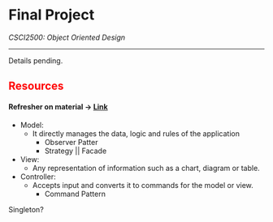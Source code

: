 # Final Project
*CSCI2500: Object Oriented Design*

---

Details pending.

## <span style="color:red">Resources</span>

#### Refresher on material → [Link](https://en.wikipedia.org/wiki/Model%E2%80%93view%E2%80%93controller)

* Model:
  * It directly manages the data, logic and rules of the application
    * Observer Patter
    * Strategy || Facade
* View:
  * Any representation of information such as a chart, diagram or table.
* Controller:
  * Accepts input and converts it to commands for the model or view.
    * Command Pattern

Singleton?